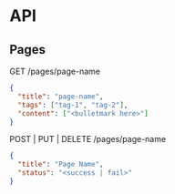 # API

## Pages

GET /pages/page-name
```json
{
  "title": "page-name",
  "tags": ["tag-1", "tag-2"],
  "content": ["<bulletmark here>"]
}
```

POST | PUT | DELETE /pages/page-name
```json
{
  "title": "Page Name",
  "status": "<success | fail>"
}
```
